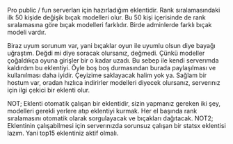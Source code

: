 Pro public / fun serverları için hazırladığım eklentidir.  Rank sıralamasındaki ilk 50 kişide değişik bıçak modelleri olur. Bu 50 kişi içerisinde de rank sıralamasına göre bıçak modelleri farklıdır. Birde adminlerde farklı bıçak modeli vardır.

Biraz uyum sorunum var, yani bıçaklar oyun ile uyumlu olsun diye bayağı uğraştım. Değdi mi diye soracak olursanız, değmedi. Çünkü modeller çoğaldıkça oyuna girişler bir o kadar uzadı. Bu sebep ile kendi serverımda kaldırdım bu eklentiyi. Öyle boş boş durmasından burada paylaşılması ve kullanılması daha iyidir. Çeyizime saklayacak halim yok ya. Sağlam bir hostum var, oradan hızlıca indirirler modelleri diyecek olursanız, serverınız için ilgi çekici bir eklenti olur.


NOT; Eklenti otomatik çalışan bir eklentidir, sizin yapmanız gereken iki şey, modelleri gerekli yerlere atıp eklentiyi kurmak. Her el başında rank sıralamasını otomatik olarak sorgulayacak ve bıçakları dağıtacak.
NOT2; Eklentinin çalışabilmesi için serverınızda sorunsuz çalışan bir statsx eklentisi lazım. Yani top15 eklentiniz aktif olmalı.